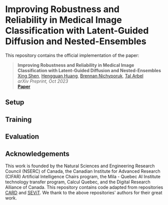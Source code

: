 # Improving Robustness and Reliability in Medical Image Classification with Latent-Guided Diffusion and Nested-Ensembles

This repository contains the official implementation of the paper:

> __Improving Robustness and Reliability in Medical Image Classification with Latent-Guided Diffusion and Nested-Ensembles__  
> [Xing Shen](), [Hengguan Huang](https://scholar.google.com/citations?hl=en&user=GQm1eZEAAAAJ), [Brennan Nichyporuk](https://scholar.google.com/citations?user=GYKrS-EAAAAJ&hl=en), [Tal Arbel](https://www.cim.mcgill.ca/~arbel/)  
> _arXiv Preprint, Oct 2023_  
> __[Paper]()__

## Setup

## Training

## Evaluation

## Acknowledgements
This work is founded by the Natural Sciences and Engineering Research Council (NSERC) of Canada, the Canadian Institute for Advanced Research (CIFAR) Artificial Intelligence Chairs program, the Mila - Quebec AI Institute technology transfer program, Calcul Quebec, and the Digital Research Alliance of Canada. This repository contains code adapted from repositories [CARD](https://github.com/XzwHan/CARD) and [SEViT](https://github.com/faresmalik/SEViT). We thank to the above repositories' authors for their great work.

